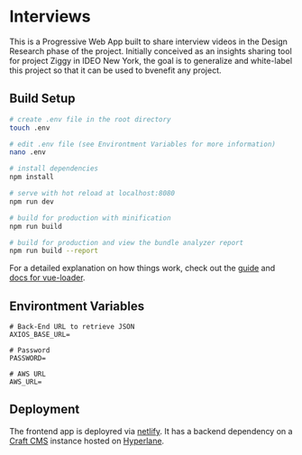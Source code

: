 # Interviews
This is a Progressive Web App built to share interview videos in the Design Research phase of the project. Initially conceived as an insights sharing tool for project Ziggy in IDEO New York, the goal is to generalize and white-label this project so that it can be used to bvenefit any project.

## Build Setup

``` bash
# create .env file in the root directory
touch .env

# edit .env file (see Environtment Variables for more information)
nano .env

# install dependencies
npm install

# serve with hot reload at localhost:8080
npm run dev

# build for production with minification
npm run build

# build for production and view the bundle analyzer report
npm run build --report
```

For a detailed explanation on how things work, check out the [guide](http://vuejs-templates.github.io/webpack/) and [docs for vue-loader](http://vuejs.github.io/vue-loader).

## Environtment Variables
```
# Back-End URL to retrieve JSON
AXIOS_BASE_URL=

# Password
PASSWORD=

# AWS URL
AWS_URL=
```

## Deployment
The frontend app is deployred via [netlify](https://netlify.com). It has a backend dependency on a [Craft CMS](https://craftcms.com/) instance hosted on [Hyperlane](https://hyperlane.co).

